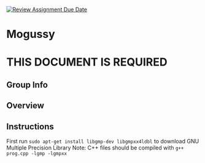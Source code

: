 [![Review Assignment Due Date](https://classroom.github.com/assets/deadline-readme-button-24ddc0f5d75046c5622901739e7c5dd533143b0c8e959d652212380cedb1ea36.svg)](https://classroom.github.com/a/ecp4su41)
# Mogussy

# THIS DOCUMENT IS REQUIRED
## Group Info
## Overview
## Instructions
First run `sudo apt-get install libgmp-dev libgmpxx4ldbl` to download GNU Multiple Precision Library
Note: C++ files should be compiled with `g++ prog.cpp -lgmp -lgmpxx`